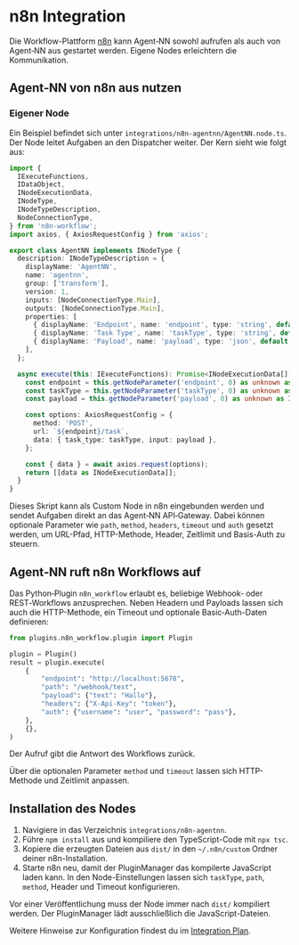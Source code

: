 # n8n Integration

Die Workflow-Plattform [n8n](https://n8n.io/) kann Agent‑NN sowohl aufrufen als auch von Agent‑NN aus gestartet werden. Eigene Nodes erleichtern die Kommunikation.

## Agent‑NN von n8n aus nutzen

### Eigener Node

Ein Beispiel befindet sich unter `integrations/n8n-agentnn/AgentNN.node.ts`. Der Node leitet Aufgaben an den Dispatcher weiter. Der Kern sieht wie folgt aus:

```ts
import {
  IExecuteFunctions,
  IDataObject,
  INodeExecutionData,
  INodeType,
  INodeTypeDescription,
  NodeConnectionType,
} from 'n8n-workflow';
import axios, { AxiosRequestConfig } from 'axios';

export class AgentNN implements INodeType {
  description: INodeTypeDescription = {
    displayName: 'AgentNN',
    name: 'agentnn',
    group: ['transform'],
    version: 1,
    inputs: [NodeConnectionType.Main],
    outputs: [NodeConnectionType.Main],
    properties: [
      { displayName: 'Endpoint', name: 'endpoint', type: 'string', default: 'http://localhost:8000' },
      { displayName: 'Task Type', name: 'taskType', type: 'string', default: 'chat' },
      { displayName: 'Payload', name: 'payload', type: 'json', default: '{}' },
    ],
  };

  async execute(this: IExecuteFunctions): Promise<INodeExecutionData[][]> {
    const endpoint = this.getNodeParameter('endpoint', 0) as unknown as string;
    const taskType = this.getNodeParameter('taskType', 0) as unknown as string;
    const payload = this.getNodeParameter('payload', 0) as unknown as IDataObject;

    const options: AxiosRequestConfig = {
      method: 'POST',
      url: `${endpoint}/task`,
      data: { task_type: taskType, input: payload },
    };

    const { data } = await axios.request(options);
    return [[data as INodeExecutionData]];
  }
}
```

Dieses Skript kann als Custom Node in n8n eingebunden werden und sendet Aufgaben direkt an das Agent‑NN API‑Gateway.
Dabei können optionale Parameter wie `path`, `method`, `headers`, `timeout` und `auth` gesetzt werden, um URL-Pfad, HTTP-Methode, Header, Zeitlimit und Basis-Auth zu steuern.

## Agent‑NN ruft n8n Workflows auf

Das Python‑Plugin `n8n_workflow` erlaubt es, beliebige Webhook‑ oder REST‑Workflows anzusprechen. Neben Headern und Payloads lassen sich auch die HTTP-Methode, ein Timeout und optionale Basic‑Auth-Daten definieren:


```python
from plugins.n8n_workflow.plugin import Plugin

plugin = Plugin()
result = plugin.execute(
    {
        "endpoint": "http://localhost:5678",
        "path": "/webhook/test",
        "payload": {"text": "Hallo"},
        "headers": {"X-Api-Key": "token"},
        "auth": {"username": "user", "password": "pass"},
    },
    {},
)
```

Der Aufruf gibt die Antwort des Workflows zurück.

Über die optionalen Parameter `method` und `timeout` lassen sich HTTP-Methode und Zeitlimit anpassen.

## Installation des Nodes

1. Navigiere in das Verzeichnis `integrations/n8n-agentnn`.
2. Führe `npm install` aus und kompiliere den TypeScript-Code mit `npx tsc`.
3. Kopiere die erzeugten Dateien aus `dist/` in den `~/.n8n/custom` Ordner deiner n8n-Installation.
4. Starte n8n neu, damit der PluginManager das kompilerte JavaScript laden kann. In den Node-Einstellungen lassen sich `taskType`, `path`, `method`, Header und Timeout konfigurieren.

Vor einer Veröffentlichung muss der Node immer nach `dist/` kompiliert werden. Der PluginManager lädt ausschließlich die JavaScript-Dateien.

Weitere Hinweise zur Konfiguration findest du im [Integration Plan](full_integration_plan.md).
